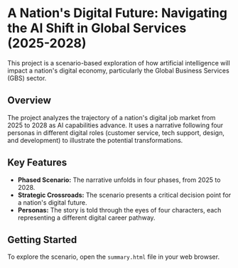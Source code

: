 # A Nation's Digital Future: Navigating the AI Shift in Global Services (2025-2028)

This project is a scenario-based exploration of how artificial intelligence will impact a nation's digital economy, particularly the Global Business Services (GBS) sector.

## Overview

The project analyzes the trajectory of a nation's digital job market from 2025 to 2028 as AI capabilities advance. It uses a narrative following four personas in different digital roles (customer service, tech support, design, and development) to illustrate the potential transformations.

## Key Features

*   **Phased Scenario:** The narrative unfolds in four phases, from 2025 to 2028.
*   **Strategic Crossroads:** The scenario presents a critical decision point for a nation's digital future.
*   **Personas:** The story is told through the eyes of four characters, each representing a different digital career pathway.

## Getting Started

To explore the scenario, open the `summary.html` file in your web browser.

